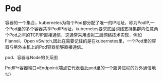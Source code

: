 # Pod

容器的一个集合，kubernetes为每个Pod都分配了唯一的IP地址，称为PodIP,一个Pod里的多个容器共享PodIP地址，kubernetes要求底层网络支持集群内任意两个Pod之间的TCP/IP直接通信，这通常采用虚拟二层网络技术实现，例如Flannel、Open vSwitch,因此在需要记住的是在kubernetes里，一个Pod里的容器与另外主机上的Pod容器能够直接通信。

pod、容器与Node的关系图

PodIP+容器端口=Endpoint\(端点它代表着此pod里的一个服务进程的对外通信地址\)

